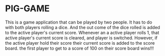 # PIG-GAME

This is a game application that can be played by two people.
It has to do with both players rolling a dice. And the out come of the dice rolled is added to the active player's current score.
Whenever an a active player rolls 1, that active player's current score is cleared, and player is switched.
However, if the active player hold their score their current score is added to the score board.
the first player to get to a score of 100 on their score board wins!!!
